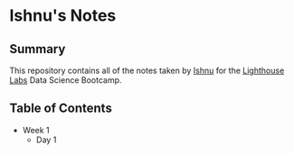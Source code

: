 # Ishnu's Notes

## Summary

This repository contains all of the notes taken by [Ishnu](https://github.com/ishnu24) for the [Lighthouse Labs](https://www.lighthouselabs.ca/) Data Science Bootcamp.

## Table of Contents
* Week 1
  * Day 1